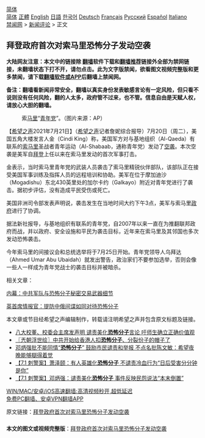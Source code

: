  <!-- 面包屑导航 --> <div class="breadcrumb"><!-- GTranslate: https://gtranslate.io/ -->  <div class="switcher notranslate">  <div class="selected">  <a href="#" onclick="return false;"> 简体</a>  </div>  <div class="option">  <a href="https://www.bannedbook.org" onclick="doGTranslate('zh-CN|zh-CN');jQuery('div.switcher div.selected a').html(jQuery(this).html());return false;" title="简体中文" class="nturl selected"> 简体</a>  <a href="https://www.bannedbook.org/zh-tw/" onclick="doGTranslate('zh-CN|zh-TW');jQuery('div.switcher div.selected a').html(jQuery(this).html());return false;" title="繁體中文" class="nturl"> 正體</a>  <a href="https://www.bannedbook.org/en/" onclick="doGTranslate('zh-CN|en');jQuery('div.switcher div.selected a').html(jQuery(this).html());return false;" title="English" class="nturl"> English</a>  <a href="https://www.bannedbook.org/ja/" onclick="doGTranslate('zh-CN|ja');jQuery('div.switcher div.selected a').html(jQuery(this).html());return false;" title="日本語" class="nturl"> 日語</a>  <a href="https://www.bannedbook.org/ko/" onclick="doGTranslate('zh-CN|ko');jQuery('div.switcher div.selected a').html(jQuery(this).html());return false;" title="한국어" class="nturl"> 한국어</a>  <a href="https://www.bannedbook.org/de/" onclick="doGTranslate('zh-CN|de');jQuery('div.switcher div.selected a').html(jQuery(this).html());return false;" title="Deutsch" class="nturl"> Deutsch</a>  <a href="https://www.bannedbook.org/fr/" onclick="doGTranslate('zh-CN|fr');jQuery('div.switcher div.selected a').html(jQuery(this).html());return false;" title="Français" class="nturl"> Français</a>  <a href="https://www.bannedbook.org/ru/" onclick="doGTranslate('zh-CN|ru');jQuery('div.switcher div.selected a').html(jQuery(this).html());return false;" title="Русский" class="nturl"> Русский</a>  <a href="https://www.bannedbook.org/es/" onclick="doGTranslate('zh-CN|es');jQuery('div.switcher div.selected a').html(jQuery(this).html());return false;" title="Español" class="nturl"> Español</a>  <a href="https://www.bannedbook.org/it/" onclick="doGTranslate('zh-CN|it');jQuery('div.switcher div.selected a').html(jQuery(this).html());return false;" title="Italiano" class="nturl"> Italiano</a>  </div>  </div>      <div class='breadcrumb-sub'><!-- Breadcrumb NavXT 6.3.0 --> <a href="https://www.bannedbook.org/" class="home">禁闻网</a> &gt; <a href="https://www.bannedbook.org/bnews/comments/" class="category">新闻评论</a> &gt; 正文</div></div><h2>拜登政府首次对索马里恐怖分子发动空袭</h2> <p class="notice"><b>大陆网友注意：本文中的链接除 <a href="https://github.com/bannedbook/fanqiang" >翻墙</a>软件下载和<a href="https://github.com/killgcd/justmysocks/blob/master/README.md">翻墙推荐</a>链接外全部为禁网链接，未翻墙状态下打不开，请勿点击。此为文字版禁闻，欲看图文视频完整版和更多禁闻，请下载<a href="https://github.com/bannedbook/fanqiang">翻墙软件或APP</a>后翻墙上禁闻网。</p><p>备注：翻墙看新闻非常安全，翻墙以真实身份发表敏感言论有一定风险，但只看不说则没有任何风险，翻的人太多，政府管不过来，也不管。信息自由是天赋人权，请放心大胆的翻墙。</b></p>  <div class="entry"> <figure> <p><figcaption>索<a href="https://www.bannedbook.org/bnews/tag/%e9%a9%ac%e9%87%8c/" class="st_tag internal_tag" rel="tag" title="标签 马里 下的日志">马里</a>“<a href="https://www.bannedbook.org/bnews/tag/%e9%9d%92%e5%b9%b4%e5%85%9a/" class="st_tag internal_tag" rel="tag" title="标签 青年党 下的日志">青年党</a>”。（图片来源：AP）</figcaption></figure> <p>【<span class='wp_keywordlink_affiliate'><a href="https://www.soundofhope.org" title="希望之声" target="_blank">希望之声</a></span>2021年7月21日】（<a href="https://www.bannedbook.org/bnews/tag/%e5%b8%8c%e6%9c%9b%e4%b9%8b%e5%a3%b0/" class="st_tag internal_tag" rel="tag" title="标签 希望之声 下的日志">希望之声</a>记者詹妮综合报导）7月20日（周二），美国五角大楼发言人金（Cindi King）称，美国军方对与基地组织（Al-Qaeda）有联系的<a href="https://www.bannedbook.org/bnews/tag/%e7%b4%a2%e9%a9%ac%e9%87%8c/" class="st_tag internal_tag" rel="tag" title="标签 索马里 下的日志">索马里</a>圣战者青年运动（Al-Shabaab，通称青年党）发动了<a href="https://www.bannedbook.org/bnews/tag/%e7%a9%ba%e8%a2%ad/" class="st_tag internal_tag" rel="tag" title="标签 空袭 下的日志">空袭</a>。本次空袭是美军自<a href="https://www.bannedbook.org/bnews/tag/%e6%8b%9c%e7%99%bb/" class="st_tag internal_tag" rel="tag" title="标签 拜登 下的日志">拜登</a>上任以来在索马里发动的首次军事打击。</p> <p>金表示，当时索马里青年党的武装人员袭击了索马里精锐伙伴部队，该部队正在接受美国军事训练及指挥人员的远程培训和协助。美军在位于摩加迪沙（Mogadishu）东北430英里处的加尔卡约（Galkayo）附近对青年党进行了袭击。据初步评估，没有造成平民受伤或死亡。</p>  <p>美国非洲司令部发表声明说，袭击发生在当地时间大约下午3点，美军与索马里<a href="https://www.bannedbook.org/bnews/tag/%e6%94%bf%e5%ba%9c/" class="st_tag internal_tag" rel="tag" title="标签 政府 下的日志">政府</a>进行了协调。</p> <p>据法新社报导，与基地组织有联系的青年党，自2007年以来一直在为推翻联邦政府而战，并以政府、安全设施和平民为袭击目标，近年来在索马里及其邻国也多次发动恐怖袭击。</p>  <p>今年索马里的间接议会和总统选举将于7月25日开始。青年党领导人乌拜达（Ahmed Umar Abu Ubaidah）就发出警告，政治家们不要参加选举，否则会像一些人一样成为青年党战士的袭击目标并被暗杀。</p> <p>相关文章：</p>  <p><a href="https://www.soundofhope.org/post/197402">内幕：中共军队与恐怖分子秘密交易武器细节</a></p> <p><a href="https://www.soundofhope.org/post/525668?lang=b5">英首席情报官：提防中俄间谍如同对待恐怖分子</a></p>  <p>本文章或节目经希望之声编辑制作，转载请注明希望之声并包含原文标题及链接。 </p> <ul class='op-related-articles' title='相关阅读'> <li><a href='https://www.bannedbook.org/bnews/comments/20210709/1583790.html' target='_blank'>八大校董、校委会主席发声明 谴责美化<b>恐怖分子</b>言论 吁师生确立正确价值观</a></li> <li><a href='https://www.bannedbook.org/bnews/ssgc/20210707/1581977.html' target='_blank'>〖兲朝浮世绘〗中共开始给香港人扣<b>恐怖分子</b>、分裂份子的帽子了</a></li> <li><a href='https://www.bannedbook.org/bnews/comments/20210706/1581742.html' target='_blank'>邓炳强批不能同情“<b>恐怖分子</b>” 鼓励市民谴责和举报 不点名批陈文敏：希望夜晚能够瞓得着觉</a></li> <li><a href='https://www.bannedbook.org/bnews/comments/20210704/1580334.html' target='_blank'>【7.1 刺警案】萧泽颐：有人英雄化<b>恐怖分子</b> 不谴责冷血行为“日后受害分分钟是你”</a></li> <li><a href='https://www.bannedbook.org/bnews/comments/20210703/1579690.html' target='_blank'>【7.1 刺警案】邓炳强：谴责美化<b>恐怖分子</b> 事件反映民怨说法“本末倒置”</a></li> </ul> <p class="texttj"> <a href="https://github.com/bannedbook/fanqiang/wiki/V2ray%E6%9C%BA%E5%9C%BA" target="_blank">WIN/MAC/安卓/iOS高速翻墙:高清视频秒开,超低延迟</a><br/> <a href="https://github.com/bannedbook/fanqiang/wiki/%E7%A6%81%E9%97%BB%E7%BD%91%E5%AE%89%E5%8D%93%E7%BF%BB%E5%A2%99%E6%96%B0%E9%97%BBAPP" target="_blank">免费PC翻墙、安卓VPN翻墙APP</a></p><p>原文链接：<a class="src_link"  href="https://www.soundofhope.org/post/527900" target="_blank">拜登政府首次对索马里恐怖分子发动空袭</a></p><a name='sharetosocial'></a>  <div style="margin-bottom:5px;padding-bottom:5px;clear:both"> <div id="archive-pix-1" class="banner-ads"> <!-- AuctionX Display platform tag START --> <div id="26318x728x90x621x_ADSLOT2" clicktrack="%%CLICK_URL_ESC%%"></div> <!-- AuctionX Display platform tag END --> </div> <div id="archive-pix-2" class="banner-ads"> <!-- AuctionX Display platform tag START --> <div id="26315x300x250x621x_ADSLOT2" clicktrack="%%CLICK_URL_ESC%%"></div> <!-- AuctionX Display platform tag END --> </div> </div>  <div id="archive-pix-1" class="banner-ads"> <!-- AuctionX Display platform tag START --> <div id="26318x728x90x621x_ADSLOT3" clicktrack="%%CLICK_URL_ESC%%"></div> <!-- AuctionX Display platform tag END --> </div> <div><b>本文的图文或视频完整版</b>：<a href='https://www.bannedbook.org/bnews/comments/20210722/1591663.html'>拜登政府首次对索马里恐怖分子发动空袭</a></div>  </div><!--END ENTRY--> 